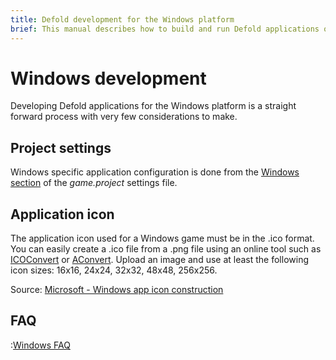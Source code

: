 ```yaml
---
title: Defold development for the Windows platform
brief: This manual describes how to build and run Defold applications on Windows
---
```


# Windows development

Developing Defold applications for the Windows platform is a straight forward process with very few considerations to make.

## Project settings

Windows specific application configuration is done from the [Windows section](/manuals/project-settings/#windows) of the *game.project* settings file.

## Application icon

The application icon used for a Windows game must be in the .ico format. You can easily create a .ico file from a .png file using an online tool such as [ICOConvert](https://www.icoconverter.com/) or [AConvert](https://www.aconvert.com/icon/png-to-ico/). Upload an image and use at least the following icon sizes: 16x16, 24x24, 32x32, 48x48, 256x256.

Source: [Microsoft - Windows app icon construction](https://learn.microsoft.com/en-us/windows/apps/design/style/iconography/app-icon-construction#icon-sizes-win32)

## FAQ
:[Windows FAQ](../shared/windows-faq.md)
